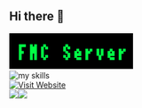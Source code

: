 ## Hi there 👋
![](https://github.com/bella2391/branding/blob/master/banner/fmc.png "Banner")<br>
<img alt="my skills" src="https://skillicons.dev/icons?i=java,php"><br>
[![Visit Website](https://img.shields.io/badge/Visit_Website-007BFF?style=for-the-badge)](https://keypforev.ddns.net/)
<br>
<a href="https://github.com/anuraghazra/github-readme-stats">
  <img align="left" src="https://github-readme-stats.vercel.app/api?username=bella2391&show_icons=true&theme=outrun" />
</a>
<a href="https://github.com/anuraghazra/github-readme-stats">
  <img align="left" src="https://github-readme-stats.vercel.app/api/top-langs/?username=bella2391&show_icons=true&theme=gruvbox_light&layout=compact" />
</a>


